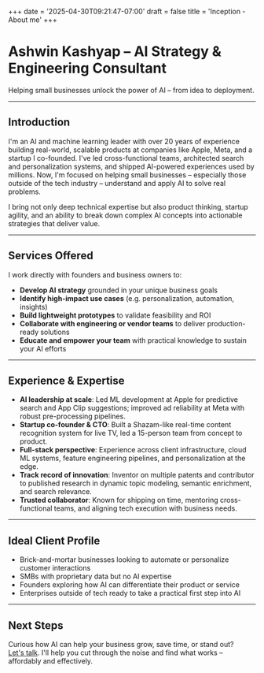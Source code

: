 +++
date = '2025-04-30T09:21:47-07:00'
draft = false
title = 'Inception - About me'
+++

# Ashwin Kashyap – AI Strategy & Engineering Consultant

Helping small businesses unlock the power of AI – from idea to deployment.

---

## Introduction

I'm an AI and machine learning leader with over 20 years of experience building real-world, scalable products at companies like Apple, Meta, and a startup I co-founded. I've led cross-functional teams, architected search and personalization systems, and shipped AI-powered experiences used by millions. Now, I'm focused on helping small businesses – especially those outside of the tech industry – understand and apply AI to solve real problems.

I bring not only deep technical expertise but also product thinking, startup agility, and an ability to break down complex AI concepts into actionable strategies that deliver value.

---

## Services Offered

I work directly with founders and business owners to:

- **Develop AI strategy** grounded in your unique business goals  
- **Identify high-impact use cases** (e.g. personalization, automation, insights)  
- **Build lightweight prototypes** to validate feasibility and ROI  
- **Collaborate with engineering or vendor teams** to deliver production-ready solutions  
- **Educate and empower your team** with practical knowledge to sustain your AI efforts  

---

## Experience & Expertise

- **AI leadership at scale**: Led ML development at Apple for predictive search and App Clip suggestions; improved ad reliability at Meta with robust pre-processing pipelines.  
- **Startup co-founder & CTO**: Built a Shazam-like real-time content recognition system for live TV, led a 15-person team from concept to product.  
- **Full-stack perspective**: Experience across client infrastructure, cloud ML systems, feature engineering pipelines, and personalization at the edge.  
- **Track record of innovation**: Inventor on multiple patents and contributor to published research in dynamic topic modeling, semantic enrichment, and search relevance.  
- **Trusted collaborator**: Known for shipping on time, mentoring cross-functional teams, and aligning tech execution with business needs.

---

## Ideal Client Profile

- Brick-and-mortar businesses looking to automate or personalize customer interactions  
- SMBs with proprietary data but no AI expertise  
- Founders exploring how AI can differentiate their product or service  
- Enterprises outside of tech ready to take a practical first step into AI  

---

## Next Steps

Curious how AI can help your business grow, save time, or stand out?  
[Let's talk](/pages/contact). I'll help you cut through the noise and find what works – affordably and effectively.
